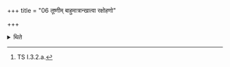 +++
title = "06 तूष्णीम् बाहुमात्रान्खात्वा रक्षोहणो"

+++

<details><summary>थिते</summary>

6. Having dug upto the depth of one arm silently (1.e. without any formula), he (further) digs with rakṣohaṇo valagahanaḥ....[^2]   

[^1]: Cf. TS VI.2.11.1  

[^2]: TS I.3.2.a.  

</details>
